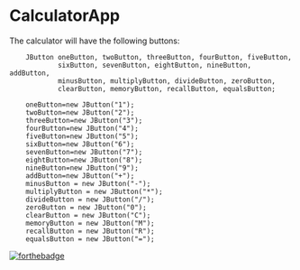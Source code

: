 # CalculatorApp

The calculator will have the following buttons:


        JButton oneButton, twoButton, threeButton, fourButton, fiveButton,
                sixButton, sevenButton, eightButton, nineButton, addButton,
                minusButton, multiplyButton, divideButton, zeroButton,
                clearButton, memoryButton, recallButton, equalsButton;

        oneButton=new JButton("1");
        twoButton=new JButton("2");
        threeButton=new JButton("3");
        fourButton=new JButton("4");
        fiveButton=new JButton("5");
        sixButton=new JButton("6");
        sevenButton=new JButton("7");
        eightButton=new JButton("8");
        nineButton=new JButton("9");
        addButton=new JButton("+");
        minusButton = new JButton("-");
        multiplyButton = new JButton("*");
        divideButton = new JButton("/");
        zeroButton = new JButton("0");
        clearButton = new JButton("C");
        memoryButton = new JButton("M");
        recallButton = new JButton("R");
        equalsButton = new JButton("=");


[![forthebadge](https://forthebadge.com/images/badges/made-with-crayons.svg)](https://forthebadge.com)
